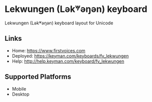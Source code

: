 Lekwungen (Lək̓ʷəŋən) keyboard
======================

Lekwungen (Lək̓ʷəŋən) keyboard layout for Unicode

Links
-----

 * Home:     <https://www.firstvoices.com>
 * Deployed: <https://keyman.com/keyboards/fv_lekwungen>
 * Help:     <http://help.keyman.com/keyboard/fv_lekwungen>
 
Supported Platforms
-------------------

 * Mobile
 * Desktop
